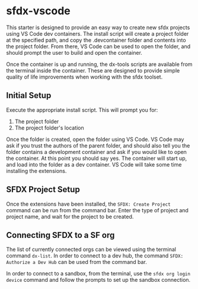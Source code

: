 # sfdx-vscode

This starter is designed to provide an easy way to create new sfdx projects using VS Code dev containers. The install script will create a project folder at the specified path, and copy the .devcontainer folder and contents into the project folder. From there, VS Code can be used to open the folder, and should prompt the user to build and open the container.

Once the container is up and running, the dx-tools scripts are available from the terminal inside the container. These are designed to provide simple quality of life improvements when working with the sfdx toolset.

## Initial Setup

Execute the appropriate install script. This will prompt you for:

1. The project folder
1. The project folder's location

Once the folder is created, open the folder using VS Code. VS Code may ask if you trust the authors of the parent folder, and should also tell you the folder contains a development container and ask if you would like to open the container. At this point you should say yes. The container will start up, and load into the folder as a dev container. VS Code will take some time installing the extensions.

## SFDX Project Setup

Once the extensions have been installed, the `SFDX: Create Project` command can be run from the command bar. Enter the type of project and project name, and wait for the project to be created.

## Connecting SFDX to a SF org

The list of currently connected orgs can be viewed using the terminal command `dx-list`. In order to connect to a dev hub, the command `SFDX: Authorize a Dev Hub` can be used from the command bar.

In order to connect to a sandbox, from the terminal, use the `sfdx org login device` command and follow the prompts to set up the sandbox connection.
